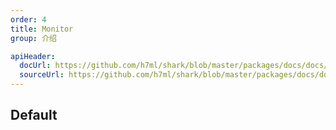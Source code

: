 ```yaml
---
order: 4
title: Monitor
group: 介绍

apiHeader:
  docUrl: https://github.com/h7ml/shark/blob/master/packages/docs/docs/components/Monitor.md
  sourceUrl: https://github.com/h7ml/shark/blob/master/packages/docs/docs/components/demos/Monitor.tsx
---
```


## Default

<code src="./demos/Monitor.tsx" nopadding></code>
